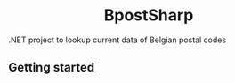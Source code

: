 
<h1 align="center">BpostSharp</h1>

.NET project to lookup current data of Belgian postal codes

## Getting started

